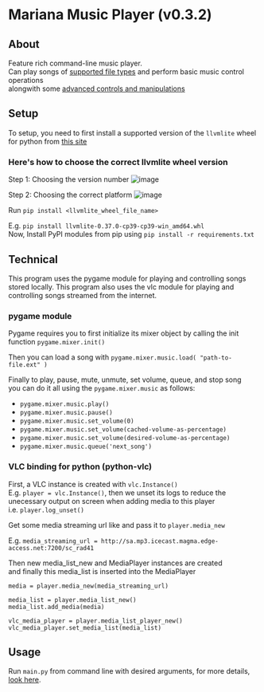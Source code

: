 # Mariana Music Player (v0.3.2)

## About
Feature rich command-line music player. \
Can play songs of [supported file types](some/path) and perform basic music control operations \
alongwith some [advanced controls and manipulations](some/other/path)

## Setup
To setup, you need to first install a supported version of the `llvmlite` wheel for python from [this site](https://www.lfd.uci.edu/~gohlke/pythonlibs/#llvmlite)

### Here's how to choose the correct llvmlite wheel version
Step 1: Choosing the version number
![image](https://user-images.githubusercontent.com/67545205/147437848-6ea54b96-afd3-4af4-98be-ef0f52f44fa7.png)

Step 2: Choosing the correct platform
![image](https://user-images.githubusercontent.com/67545205/147438943-07dbd825-a522-47f5-9623-942f31b6db1c.png)

Run `pip install <llvmlite_wheel_file_name>`  

E.g. `pip install llvmlite‑0.37.0‑cp39‑cp39‑win_amd64.whl`  
Now, Install PyPI modules from pip using `pip install -r requirements.txt`  

## Technical
This program uses the pygame module for playing and controlling songs stored locally.
This program also uses the vlc module for playing and controlling songs streamed from the internet.

### pygame module
Pygame requires you to first initialize its mixer object by calling the init function `pygame.mixer.init()`

Then you can load a song with `pygame.mixer.music.load( "path-to-file.ext" )`

Finally to play, pause, mute, unmute, set volume, queue, and stop song \
you can do it all using the `pygame.mixer.music` as follows:
- `pygame.mixer.music.play()`
- `pygame.mixer.music.pause()`
- `pygame.mixer.music.set_volume(0)`
- `pygame.mixer.music.set_volume(cached-volume-as-percentage)`
- `pygame.mixer.music.set_volume(desired-volume-as-percentage)`
- `pygame.mixer.music.queue('next_song')`

### VLC binding for python (python-vlc)
First, a VLC instance is created with `vlc.Instance()`  
E.g. `player = vlc.Instance()`, then we unset its logs to reduce the unecessary output on screen when adding media to this player  
i.e. `player.log_unset()`  

Get some media streaming url like and pass it to `player.media_new`  

E.g. `media_streaming_url = http://sa.mp3.icecast.magma.edge-access.net:7200/sc_rad41`  

Then new media_list_new and MediaPlayer instances are created  
and finally this media_list is inserted into the MediaPlayer  
```
media = player.media_new(media_streaming_url)

media_list = player.media_list_new()
media_list.add_media(media)

vlc_media_player = player.media_list_player_new()
vlc_media_player.set_media_list(media_list)
```

## Usage
Run `main.py` from command line with desired arguments, for more details, [look here](rick/roll).
